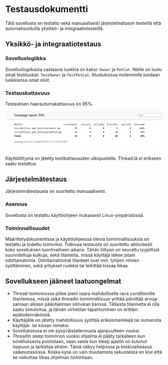 # Testausdokumentti
Tätä sovellusta on testattu sekä manuaalisesti järjestelmätason testeillä että automatisoiduilla yksikkö- ja integraatiotesteillä.

## Yksikkö- ja integraatiotestaus

### Sovelluslogiikka
Sovelluslogiikasta vastaavia luokkia on kaksi: `Owner` ja `PetCat`. Näille on luotu omat testiluokat: `TestOwner` ja `TestPetCat`. Alustuksissa molemmille luodaan luokkiensa omat oliot. 

### Testauskattavuus
Testauksen haarautumakattavuus on 95%.

![](./kuvat/coverage_report.png)

Käyttöliittymä on jätetty testikattavuuden ulkopuolelle. Thread:iä ei erikseen saatu testattua. 

## Järjestelmätestaus
Järjestelmätestausta on suoritettu manuaalisesti. 

### Asennus
Sovellusta on testattu käyttöohjeen mukaisesti Linux-ympäristössä. 

### Toiminnallisuudet
Määrittelydokumentissa ja käyttöohjeessa olevia toiminnallisuuksia on testattu ja todettu toimiviksi. Tutkivaa testausta on suoritettu aktiivisesti koko sovelluksen luontivaiheen aikana. Tähän liittyen on seurattu tyypillisiä suunniteltuja kulkuja, sekä tilanteita, missä käyttäjä tekee jotain odottamatonta. Odottamattomat tilanteet ovat mm. tyhjien nimien syöttäminen, sekä yritykset ruokkia tai leikittää kissaa liikaa. 

## Sovellukseen jääneet laatuongelmat 
- Thread-toiminnossa piilee pieni vaara mahdolliselle race conditionille tilanteessa, missä sekä threadin toiminnallisuus yrittää päivittää arvoja samaan aikaan pääohjelman silmukan kanssa. Tällaista tilannetta ei olla saatu simuloitua, ja tämän virhetilan tapahtuminen on erittäin epätodennäköistä. 
- Käyttäjälle on jätetty mahdollisuus syöttää erikoismerkkejä tai numeroita käyttäjä- tai kissan nimeksi. 
- Sovelluksessa ei ole pysyväistallennusta ajanpuutteen vuoksi. 
- Threadin sleep toiminnon vuoksi ohjelma ei pääty tarkalleen kun sovelluksesta poistutaan, vaan vasta kun sleep ajastin on kulunut loppuun ja tarkistaa ehdon. Tämä näkyy helpossa ja keskivaikeassa vaikeustasoissa. Koska kyse on vain muutamista sekunteista en koe että se vaikuttaa liikaa ohjelman toimintaan.
